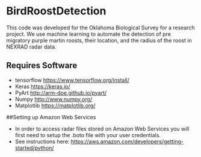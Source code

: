 # BirdRoostDetection
This code was developed for the Oklahoma Biological Survey for a research project. We use machine learning to automate the detection of pre migratory purple martin roosts, their location, and the radius of the roost in NEXRAD radar data.

## Requires Software
- tensorflow https://www.tensorflow.org/install/
- Keras https://keras.io/
- PyArt http://arm-doe.github.io/pyart/
- Numpy http://www.numpy.org/
- Matplotlib https://matplotlib.org/

##Setting up Amazon Web Services
- In order to access radar files stored on Amazon Web Services you will first need to setup the .boto file with your user credentials.
- See instructions here: https://aws.amazon.com/developers/getting-started/python/